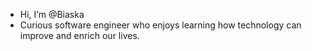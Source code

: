 - Hi, I’m @Biaska
- Curious software engineer who enjoys learning how technology can improve and enrich our lives. 
